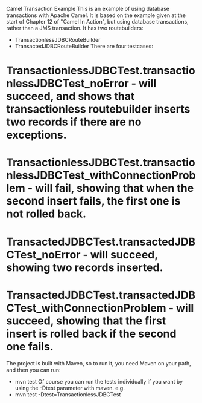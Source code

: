 Camel Transaction Example
This is an example of using database transactions with Apache Camel. It is based on the example given at the start of Chapter 12 of "Camel In Action", but using database transactions, rather than a JMS transaction. It has two routebuilders:
 * TransactionlessJDBCRouteBuilder
 * TransactedJDBCRouteBuilder
There are four testcases:
 # TransactionlessJDBCTest.transactionlessJDBCTest_noError - will succeed, and shows that transactionless routebuilder inserts two records if there are no exceptions.
 # TransactionlessJDBCTest.transactionlessJDBCTest_withConnectionProblem - will fail, showing that when the second insert fails, the first one is not rolled back.
 # TransactedJDBCTest.transactedJDBCTest_noError - will succeed, showing two records inserted.
 # TransactedJDBCTest.transactedJDBCTest_withConnectionProblem - will succeed, showing that the first insert is rolled back if the second one fails.
The project is built with Maven, so to run it, you need Maven on your path, and then you can run:
 * mvn test 
Of course you can run the tests individually if you want by using the -Dtest parameter with maven. e.g.
 * mvn test -Dtest=TransactionlessJDBCTest